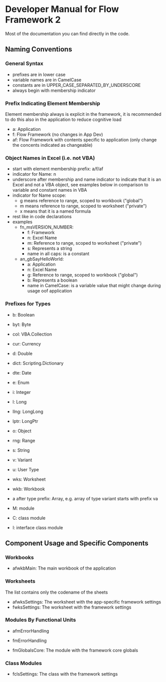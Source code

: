 # Developer Manual for Flow Framework 2
Most of the documentation you can find directly in the code.

## Naming Conventions
### General Syntax
* prefixes are in lower case
* variable names are in CamelCase
* constants are in UPPER_CASE_SEPARATED_BY_UNDERSCORE
* always begin with membership indicator

### Prefix Indicating Element Membership
Element membership always is explicit in the framework, it is recommended to do this also in the application to reduce cognitive load
* a: Application
* f: Flow Framework (no changes in App Dev)
* af: Flow Framework with contents specific to application (only change the concents indicated as changeable)

### Object Names in Excel (i.e. not VBA)
* start with element membership prefix: a/f/af
* indicator for Name: n
* underscore after membership and name indicator to indicate that it is an Excel and not a VBA object, see examples below in comparison to variable and constant names in VBA
* indicator for Name scope:
	* g means reference to range, scoped to workbook ("global")
	* m means reference to range, scoped to worksheet ("private")
	* x means that it is a named formula
* rest like in code declarations
* examples
	* fn_msVERSION_NUMBER:
		* f: Framework
		* n: Excel Name
		* m: Reference to range, scoped to worksheet ("private")
		* s: Represents a string
		* name in all caps: is a constant
	* an_gbSayHelloWorld:
		* a: Application
		* n: Excel Name
		* g: Reference to range, scoped to workbook ("global")
		* b: Represents a boolean
		* name in CamelCase: is a variable value that might change during usage oof application

### Prefixes for Types
* b: Boolean
* byt: Byte
* col: VBA.Collection
* cur: Currency
* d: Double
* dict: Scripting.Dictionary
* dte: Date
* e: Enum
* i: Integer
* l: Long
* llng: LongLong
* lptr: LongPtr
* o: Object
* rng: Range
* s: String
* v: Variant
* u: User Type
* wks: Worksheet
* wkb: Workbook

* a after type prefix: Array, e.g. array of type variant starts with prefix va

* M: module
* C: class module
* I: interface class module

## Component Usage and Specific Components
### Workbooks
* afwkbMain: The main workbook of the application

### Worksheets
The list contains only the codename of the sheets 
* afwksSettings: The worksheet with the app-specific framework settings
* fwksSettings: The worksheet with the framework settings

### Modules By Functional Units
* afmErrorHandling
* fmErrorHandling

* fmGlobalsCore: The module with the framework core globals

### Class Modules
* fclsSettings: The class with the framework settings
	